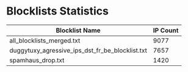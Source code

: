 # Blocklists Statistics
| Blocklist Name | IP Count |
|----|----|
| all_blocklists_merged.txt | 9077 |
| duggytuxy_agressive_ips_dst_fr_be_blocklist.txt | 7657 |
| spamhaus_drop.txt | 1420 |
